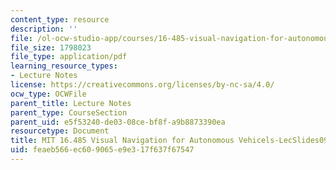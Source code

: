 ```yaml
---
content_type: resource
description: ''
file: /ol-ocw-studio-app/courses/16-485-visual-navigation-for-autonomous-vehicles-vnav-fall-2020/feaeb566ec609065e9e317f637f67547_MIT16_485F20_lec09.pdf
file_size: 1798023
file_type: application/pdf
learning_resource_types:
- Lecture Notes
license: https://creativecommons.org/licenses/by-nc-sa/4.0/
ocw_type: OCWFile
parent_title: Lecture Notes
parent_type: CourseSection
parent_uid: e5f53240-de03-08ce-bf8f-a9b8873390ea
resourcetype: Document
title: MIT 16.485 Visual Navigation for Autonomous Vehicels-LecSlides09
uid: feaeb566-ec60-9065-e9e3-17f637f67547
---
```

